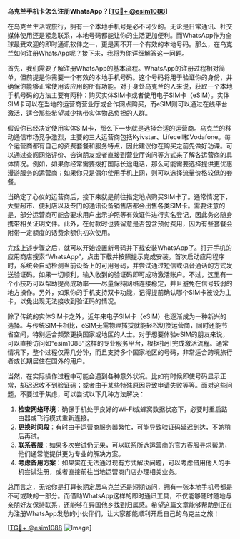 **乌克兰手机卡怎么注册WhatsApp？[[TG💪+ @esim1088](https://t.me/s/esim1088)]**

在乌克兰生活或旅行，拥有一个本地手机号是必不可少的。无论是日常通讯、社交媒体使用还是紧急联系，本地号码都能让你的生活更加便利。而WhatsApp作为全球最受欢迎的即时通讯软件之一，更是离不开一个有效的本地号码。那么，在乌克兰如何注册WhatsApp呢？接下来，我将为你详细解答这一问题。

首先，我们需要了解注册WhatsApp的基本流程。WhatsApp的注册过程相对简单，但前提是你需要一个有效的本地手机号码。这个号码将用于验证你的身份，并确保你能够正常使用该应用的所有功能。对于身处乌克兰的人来说，获取一个本地手机号码的方法主要有两种：购买实体SIM卡或者使用电子SIM卡（eSIM）。实体SIM卡可以在当地的运营商营业厅或合作网点购买，而eSIM则可以通过在线平台激活，适合那些希望减少携带实体物品负担的人群。

假设你已经决定使用实体SIM卡，那么下一步就是选择合适的运营商。乌克兰的移动通信市场竞争激烈，主要的三大运营商包括Kyivstar、Lifecell和Vodafone。每个运营商都有自己的资费套餐和服务特点，因此建议你在购买之前先做好功课。可以通过查阅网络评价、咨询朋友或者直接到营业厅询问等方式来了解各运营商的具体情况。例如，如果你经常需要拨打国际长途电话，那么可能需要选择提供更优惠漫游服务的运营商；如果你只是偶尔使用手机上网，则可以选择流量价格较低的套餐。

当确定了心仪的运营商后，接下来就是前往指定地点购买SIM卡了。通常情况下，大型超市、便利店以及专门的通讯设备销售店都会出售各类SIM卡。需要注意的是，部分运营商可能会要求用户出示护照等有效证件进行实名登记，因此务必随身携带相关证明文件。此外，在付款时也要留意是否包含预付费用，因为有些套餐会附带一定额度的话费余额供初次使用。

完成上述步骤之后，就可以开始设置新号码并下载安装WhatsApp了。打开手机的应用商店搜索“WhatsApp”，点击下载并按照提示完成安装。首次启动应用程序时，系统会自动检测当前设备上的可用号码，并尝试通过短信或语音通话的方式发送验证码。如果一切顺利，输入收到的验证码即可成功激活账户。不过，这里有一个小技巧可以帮助提高成功率——尽量保持网络连接稳定，并且避免在信号较弱的地方操作。另外，如果你的手机支持双卡功能，记得提前确认哪个SIM卡被设为主卡，以免出现无法接收到验证码的情况。

除了传统的实体SIM卡之外，近年来电子SIM卡（eSIM）也逐渐成为一种新兴的选择。与传统SIM卡相比，eSIM无需物理插拔就能轻松切换运营商，同时还能节省空间，特别适合频繁更换国家或地区的人士。对于想要体验eSIM的朋友来说，可以直接访问如“esim1088”这样的专业服务平台，根据指引完成激活流程。通常情况下，整个过程仅需几分钟，而且支持多个国家地区的号码，非常适合跨境旅行者或长期居住在国外的用户。

当然，在实际操作过程中可能会遇到各种意外状况。比如有时候即使号码显示正常，却迟迟收不到验证码；或者由于某些特殊原因导致申请失败等等。面对这些问题，不要过于焦虑，可以尝试以下几种方法解决：

1. **检查网络环境**：确保手机处于良好的Wi-Fi或蜂窝数据状态下，必要时重启路由器或飞行模式重新连接。
2. **更换时间段**：有时由于运营商服务器繁忙，可能导致验证码延迟到达，不妨稍后再试。
3. **联系客服**：如果多次尝试仍无果，可以联系所选运营商的官方客服寻求帮助，他们通常能提供更为专业的解决方案。
4. **考虑备用方案**：如果实在无法通过现有方式解决问题，可以考虑借用他人的手机尝试注册，或者直接前往当地运营商门店办理相关业务。

总而言之，无论你是打算长期定居乌克兰还是短期访问，拥有一张本地手机号都是不可或缺的一部分。而借助WhatsApp这样的即时通讯工具，不仅能够随时随地与亲朋好友保持联系，还能够在异国他乡找到归属感。希望这篇文章能够帮助到正在为注册WhatsApp发愁的小伙伴们，让大家都能顺利开启自己的乌克兰之旅！

[[TG💪+ @esim1088](https://t.me/s/esim1088) ![Image](https://i.postimg.cc/4NQfJmqS/Snipaste-2025-05-13-00-14-12.png)]